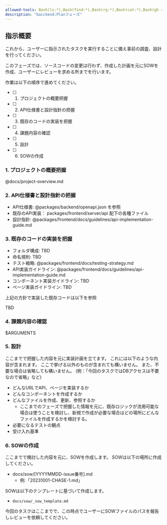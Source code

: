 ```yaml
---
allowed-tools: Bash(ls:*),Bash(find:*),Bash(rg:*),Bash(cat:*),Bash(gh run list:*),Bash(gh run view:*),Bash(gh pr list:*),Bash(gh pr view:*),Bash(gh repo view:*),Bash(gh api:*),Bash(pnpm lint),Bash(pnpm format),Bash(pnpm test),Bash(pnpm --filter frontend lint),Bash(pnpm --filter frontend test),Bash(pnpm --filter frontend format),Bash(pnpm --filter frontend test src/*),mcp__context7__resolve-library-id,mcp__context7__get-library-docs,mcp__plane__get_projects,mcp__deepwiki__ask_question,mcp__plane__get_issue_using_readable_identifier,mcp__github__get_pull_request_comments,mcp__github__get_pull_request,WebFetch(domain:localhost),WebFetch(domain:github.com),Read(packages/frontend/**),Read(docs/**),Read(docs/**)
description: "bacckend:Planフェーズ"
---
```


## 指示概要

これから、ユーザーに指示されたタスクを実行することに備え事前の調査、設計を行ってください。

このフェーズでは、ソースコードの変更は行わず、作成した計画を元にSOWを作成、ユーザーにレビューを求める所までを行います。

作業は以下の順序で進めてください。

- [ ] 1. プロジェクトの概要把握
- [ ] 2. API仕様書と設計指針の把握
- [ ] 3. 既存のコードの実装を把握
- [ ] 4. 課題内容の確認
- [ ] 5. 設計
- [ ] 6. SOWの作成

### 1. プロジェクトの概要把握

@docs/project-overview.md

### 2. API仕様書と設計指針の把握

- API仕様書: @packages/backend/openapi.json を参照
- 既存のAPI実装： packages/frontend/server/api 配下の各種ファイル
- 設計指針: @packages/frontend/docs/guidelines/api-implementation-guide.md

### 3. 既存のコードの実装を把握

- フォルダ構成: TBD
- 命名規則: TBD
- テスト戦略: @packages/frontend/docs/testing-strategy.md
- API実装ガイドライン: @packages/frontend/docs/guidelines/api-implementation-guide.md
- コンポーネント実装ガイドライン: TBD
- ページ実装ガイドライン: TBD

上記の方針で実装した既存コードは以下を参照

TBD

### 4. 課題内容の確認

<issue>
$ARGUMENTS
</issue>

### 5. 設計

ここまでで把握した内容を元に実装計画を立てます。
これには以下のような内容が含まれます。
ここで挙げる以外のものが含まれても構いません。
また、不要な場合は省略しても構いません。
(例：「今回のタスクではDBアクセスは不要なので省略」など)

- どんなURLでAPI、ページを実装するか
- どんなコンポーネントを作成するか
- どんなファイルを作成、更新、参照するか
  - ここまでのフェーズで把握した情報を元に、既存ロジックが流用可能な場合は使うことを検討し、新規で作成が必要な場合はどの場所にどんなファイルを作成するかを検討する。
- 必要になるテストの観点
- 受け入れ基準

### 6. SOWの作成

ここまでで検討した内容を元に、SOWを作成します。
SOWは以下の場所に作成してください。

- docs/sow/[YYYYMMDD-issue番号].md
  - 例:「20231001-CHASE-1.md」

SOWは以下のテンプレートに基づいて作成します。

- `docs/sow/_sow_template.md`

今回のタスクはここまでで、この時点でユーザーにSOWファイルのパスを報告しレビューを依頼してください。
